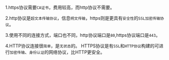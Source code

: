 1.https协议需要`CA证书`，费用较高，而http协议不需要。

2.http协议是`超文本传输协议`，信息`明文传输`，https则是更具有`安全性`的`SSL加密传输协议`。

3.使用不同的连接方式，端口也不同，http协议端口是`80`,https协议端口是`443`。

4.HTTP协议连接很`简单`，是`无状态`的。
HTTPS协议是有`SSL`和`HTTP协议`构建的可进行`加密传输`、`身份认证`的网络协议，比HTTP更安全。